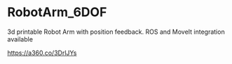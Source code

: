 # RobotArm_6DOF
3d printable Robot Arm with position feedback. ROS and MoveIt integration available


https://a360.co/3DrlJYs